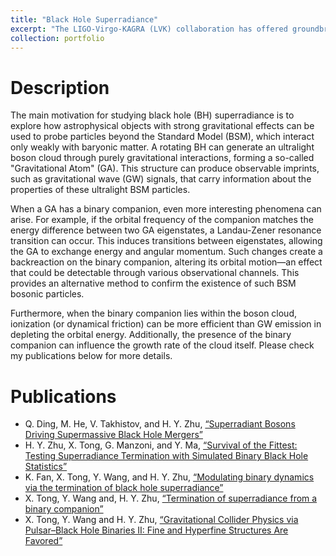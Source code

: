 ```yaml
---
title: "Black Hole Superradiance"
excerpt: "The LIGO-Virgo-KAGRA (LVK) collaboration has offered groundbreaking insights into black holes (BHs), which are central to modern physics, serving as unique laboratories for studying the universe. A key aspect of rotating BHs is their interaction with ultralight bosons, such as axions, promising candidates for dark matter. Through the phenomenon of superradiance, axions can extract energy and angular momentum from black holes, forming dense clouds around them. This structure, akin to an electron in a hydrogen atom, is termed as “gravitational atom (GA)”. Superradiance phenomena can produce observable signatures in the electromagnetic or gravitational wave (GW) spectrum. It gives unique predictions in the binary black hole (BBH) coalescence, which can be possibly observed by the LVK collaboration. Furthermore, the spectrum of the “gravitational atom” opens a window to study spacetime dynamics near rotating black holes, furthering our understanding of general relativity under near-extreme conditions. <br/><img src='/images/SuperRad.png'>"
collection: portfolio
---
```


# Description

The main motivation for studying black hole (BH) superradiance is to explore how astrophysical objects with strong gravitational effects can be used to probe particles beyond the Standard Model (BSM), which interact only weakly with baryonic matter. A rotating BH can generate an ultralight boson cloud through purely gravitational interactions, forming a so-called "Gravitational Atom" (GA). This structure can produce observable imprints, such as gravitational wave (GW) signals, that carry information about the properties of these ultralight BSM particles.

When a GA has a binary companion, even more interesting phenomena can arise. For example, if the orbital frequency of the companion matches the energy difference between two GA eigenstates, a Landau-Zener resonance transition can occur. This induces transitions between eigenstates, allowing the GA to exchange energy and angular momentum. Such changes create a backreaction on the binary companion, altering its orbital motion—an effect that could be detectable through various observational channels. This provides an alternative method to confirm the existence of such BSM bosonic particles.

Furthermore, when the binary companion lies within the boson cloud, ionization (or dynamical friction) can be more efficient than GW emission in depleting the orbital energy. Additionally, the presence of the binary companion can influence the growth rate of the cloud itself. Please check my publications below for more details.

# Publications

* Q. Ding, M. He, V. Takhistov, and H. Y. Zhu, [“Superradiant Bosons Driving Supermassive Black Hole Mergers”](https://arxiv.org/pdf/2505.09696)
* H. Y. Zhu, X. Tong, G. Manzoni, and Y. Ma, [“Survival of the Fittest: Testing Superradiance Termination with Simulated Binary Black Hole Statistics”](https://arxiv.org/pdf/2409.141590)
* K. Fan, X. Tong, Y. Wang, and H. Y. Zhu, [“Modulating binary dynamics via the termination of black hole superradiance”](https://arxiv.org/pdf/2311.17013)
*  X. Tong, Y. Wang and, H. Y. Zhu, [“Termination of superradiance from a binary companion”](https://arxiv.org/pdf/2205.10527)
*  X. Tong, Y. Wang and H. Y. Zhu, [“Gravitational Collider Physics via Pulsar–Black Hole Binaries II: Fine and Hyperfine Structures Are Favored”](https://arxiv.org/pdf/2106.13484)
